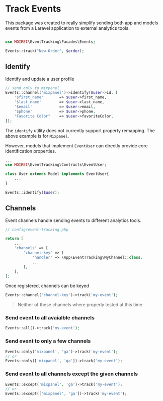 # Track Events

This package was created to really simplify sending both app and models events from a Laravel application to external analytics tools.

```php

use MOIREI\EventTracking\Facades\Events;

Events::track("New Order", $order);
```

## Identify

Identify and update a user profile

```php
// send only to mixpanel
Events::channel('mixpanel')->identify($user->id, [
    '$first_name'       => $user->first_name,
    '$last_name'        => $user->last_name,
    '$email'            => $user->email,
    '$phone'            => $user->phone,
    "Favorite Color"    => $user->favoriteColor,
]);
```

The `identify` utility does not currently support property remapping. The above example is for `Mixpanel`.

However, models that implement `EventUser` can directly provide core identification properties.

```php
...
use MOIREI\EventTracking\Contracts\EventUser;

class User extends Model implements EventUser{
    ...
}
```

```php
Events::identify($user);
```

## Channels

Event channels handle sending events to different analytics tools.

```php
// config/event-tracking.php

return [
    ...
    'channels' => [
        'channel-key' => [
            'handler' => \App\EventTracking\MyChannel::class,
            ...
        ],
    ],
];
```

Once registered, channels can be keyed

```php
Events::channel('channel-key')->track('my-event');
```

> Neither of these channels where properly tested at this time.

### Send event to all avaialble channels

```php
Events::all()->track('my-event');
```

### Send event to only a few channels

```php
Events::only('mixpanel', 'ga')->track('my-event');
// or
Events::only(['mixpanel', 'ga'])->track('my-event');
```

### Send event to all channels except the given channels

```php
Events::except('mixpanel', 'ga')->track('my-event');
// or
Events::except(['mixpanel', 'ga'])->track('my-event');
```
